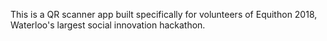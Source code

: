 
This is a QR scanner app built specifically for volunteers of Equithon 2018, Waterloo's largest social innovation hackathon.